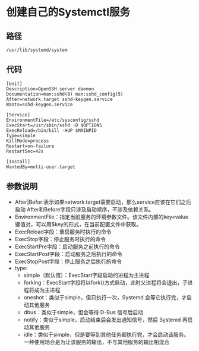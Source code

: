 # 创建自己的Systemctl服务

## 路径

`/usr/lib/systemd/system`



## 代码
```shell
[Unit]
Description=OpenSSH server daemon
Documentation=man:sshd(8) man:sshd_config(5)
After=network.target sshd-keygen.service
Wants=sshd-keygen.service

[Service]
EnvironmentFile=/etc/sysconfig/sshd
ExecStart=/usr/sbin/sshd -D $OPTIONS
ExecReload=/bin/kill -HUP $MAINPID
Type=simple
KillMode=process
Restart=on-failure
RestartSec=42s

[Install]
WantedBy=multi-user.target
```

## 参数说明
- After|Befor:表示如果network.target需要启动，那么service应该在它们之后启动 After和Before字段只涉及启动顺序，不涉及依赖关系。
- EnvironmentFile：指定当前服务的环境参数文件。该文件内部的key=value键值对，可以用$key的形式，在当前配置文件中获取。
- ExecReload字段：重启服务时执行的命令
- ExecStop字段：停止服务时执行的命令
- ExecStartPre字段：启动服务之前执行的命令
- ExecStartPost字段：启动服务之后执行的命令
- ExecStopPost字段：停止服务之后执行的命令
- type:
    - simple（默认值）：ExecStart字段启动的进程为主进程
    - forking：ExecStart字段将以fork()方式启动，此时父进程将会退出，子进程将成为主进程
    - oneshot：类似于simple，但只执行一次，Systemd 会等它执行完，才启动其他服务
    - dbus：类似于simple，但会等待 D-Bus 信号后启动
    - notify：类似于simple，启动结束后会发出通知信号，然后 Systemd 再启动其他服务
    - idle：类似于simple，但是要等到其他任务都执行完，才会启动该服务。一种使用场合是为让该服务的输出，不与其他服务的输出相混合